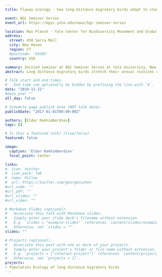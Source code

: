 ```yaml
---
title: Flyway ecology - how long-distance migratory birds adapt to changing Earth’s seasonal environments

event: BGC Seminar Series
event_url: https://mpyc.yale.edu/news/bgc-seminar-series

location: Max Planck - Yale Center for Biodiversity Movement and Global Change
address:
  street: 450 Serra Mall
  city: New Haven
  region: CT
  #postcode: '94305'
  country: USA

summary: Invited seminar at BGC Seminar Series at Yale University, New Haven
abstract: Long distance migratory birds stretch their annual routines over diverse and disconnected biomes. At every life-cycle stage, the migrants embed in a new local ecosystem, which functions independently from the other ecosystems along the migratory route. In my talk, I will sketch out how migratory birds adapt their annual routines to the asynchronously changing world.

# Talk start and end times.
#   End time can optionally be hidden by prefixing the line with `#`.
date: "2019-11-21"
#date_end: ""
all_day: false

# Schedule page publish date (NOT talk date).
publishDate: "2017-01-01T00:00:00Z"

authors: [Eldar Rakhimberdiev]
tags: []

# Is this a featured talk? (true/false)
featured: false

image:
  caption: 'Eldar Rakhimberdiev'
  focal_point: Center

links:
#- icon: twitter
#  icon_pack: fab
#  name: Follow
#  url: https://twitter.com/georgecushen
#url_code: ""
#url_pdf: ""
#url_slides: ""
#url_video: ""

# Markdown Slides (optional).
#   Associate this talk with Markdown slides.
#   Simply enter your slide deck's filename without extension.
#   E.g. `slides = "example-slides"` references `content/slides/example-slides.md`.
#   Otherwise, set `slides = ""`.
slides: ""

# Projects (optional).
#   Associate this post with one or more of your projects.
#   Simply enter your project's folder or file name without extension.
#   E.g. `projects = ["internal-project"]` references `content/project/deep-learning/index.md`.
#   Otherwise, set `projects = []`.
projects:
- Population Ecology of long distance migratory birds
---
```

